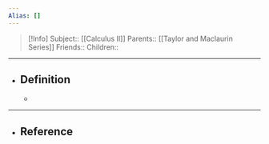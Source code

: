 ```yaml
---
Alias: []
---
```

> [!Info]
> Subject:: [[Calculus II]]
> Parents:: [[Taylor and Maclaurin Series]]
> Friends:: 
> Children:: 
---
- ## Definition
	- 
---
- ## Reference
